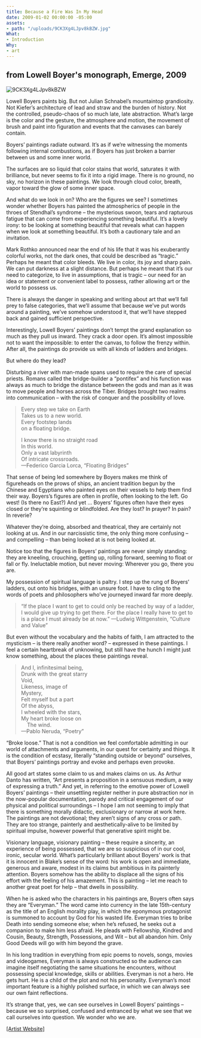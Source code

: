 ```yaml
---
title: Because a Fire Was In My Head
date: 2009-01-02 00:00:00 -05:00
assets:
- path: "/uploads/9CK3Xg4LJpv8kBZW.jpg"
What:
- Introduction
Why:
- art
---
```


## from Lowell Boyer's monograph, Emerge, 2009

![9CK3Xg4LJpv8kBZW](/uploads/9CK3Xg4LJpv8kBZW.jpg) 

Lowell Boyers paints big.  But not Julian Schnabel’s mountaintop grandiosity.  Not Kiefer’s architecture of lead and straw and the burden of history.  Not the controlled, pseudo-chaos of so much late, late abstraction.  What’s large is the color and the gesture, the atmosphere and motion, the movement of brush and paint into figuration and events that the canvases can barely contain.  

Boyers’ paintings radiate outward.  It’s as if we’re witnessing the moments following internal combustions, as if Boyers has just broken a barrier between us and some inner world.

The surfaces are so liquid that color stains that world, saturates it with brilliance, but never seems to fix it into a rigid image.  There is no ground, no sky, no horizon in these paintings.  We look through cloud color, breath, vapor toward the glow of some inner space.

And what do we look in on?  Who are the figures we see? I sometimes wonder whether Boyers has painted the atmospherics of people in the throes of Stendhal’s syndrome – the mysterious swoon, tears and rapturous fatigue that can come from experiencing something beautiful.  It’s a lovely irony: to be looking at something beautiful that reveals what can happen when we look at something beautiful.  It’s both a cautionary tale and an invitation. 

Mark Rothko announced near the end of his life that it was his exuberantly colorful works, not the dark ones, that could be described as “tragic.”  Perhaps he meant that color bleeds.  We live in color, its joy and sharp pain.  We can put darkness at a slight distance.  But perhaps he meant that it’s our need to categorize, to live in assumptions, that is tragic – our need for an idea or statement or convenient label to possess, rather allowing art or the world to possess us.  

There is always the danger in speaking and writing about art that we’ll fall prey to false categories, that we’ll assume that because we’ve put words around a painting, we’ve somehow understood it, that we’ll have stepped back and gained sufficient perspective.

Interestingly, Lowell Boyers’ paintings don’t tempt the grand explanation so much as they pull us inward.  They crack a door open.  It’s almost impossible not to want the impossible: to enter the canvas, to follow the frenzy within.  After all, the paintings do provide us with all kinds of ladders and bridges.  

But where do they lead?

Disturbing a river with man-made spans used to require the care of special priests.  Romans called the bridge-builder a “pontifex” and his function was always as much to bridge the distance between the gods and man as it was to move people and horses across the Tiber.   Bridges brought two realms into communication – with the risk of conquer and the possibility of love.

> Every step we take on Earth  
> Takes us to a new world.  
> Every footstep lands  
> on a floating bridge.  
>  
> I know there is no straight road  
> In this world.  
> Only a vast labyrinth  
> Of intricate crossroads.  
> —Federico Garcia Lorca, “Floating Bridges”

That sense of being led somewhere by Boyers makes me think of figureheads on the prows of ships, an ancient tradition begun by the Chinese and Egyptians who painted eyes on their vessels to help them find their way. Boyers’s figures are often in profile, often looking to the left.  Go west!  (Is there no East?) And yet … Boyers’ figures often have their eyes closed or they’re squinting or blindfolded.  Are they lost?  In prayer?  In pain?  In reverie?  

Whatever they’re doing, absorbed and theatrical, they are certainly not looking at us.  And in our narcissistic time, the only thing more confusing – and compelling – than being looked at is not being looked at.  

Notice too that the figures in Boyers’ paintings are never simply standing: they are kneeling, crouching, getting up, rolling forward, seeming to float or fall or fly.  Ineluctable motion, but never moving:  Wherever you go, there you are.  

My possession of spiritual language is paltry.  I step up the rung of Boyers’ ladders, out onto his bridges, with an unsure foot.  I have to cling to the words of poets and philosophers who’ve journeyed inward far more deeply.

> “If the place I want to get to could only be reached by way of a ladder, I would give up trying to get there.  For the place I really have to get to is a place I must already be at now.” 
> —Ludwig Wittgenstein, “Culture and Value” 

But even without the vocabulary and the habits of faith, I am attracted to the mysticism – is there really another word? – expressed in these paintings.  I feel a certain heartbreak of unknowing, but still have the hunch I might just know something, about the places these paintings reveal.

> And I, infinitesimal being,  
> Drunk with the great starry  
> Void,  
> Likeness, image of  
> Mystery,  
> Felt myself but a part  
> Of the abyss,  
> I wheeled with the stars,  
> My heart broke loose on  
> &nbsp;&nbsp;&nbsp;&nbsp;The wind.  
> —Pablo Neruda, “Poetry”

“Broke loose.”  That is not a condition we feel comfortable admitting in our world of attachments and arguments, in our quest for certainty and things.  It is the condition of ecstasy, literally “standing outside or beyond” ourselves, that Boyers’ paintings portray and evoke and perhaps even provoke.

All good art states some claim to us and makes claims on us.  As Arthur Danto has written, “Art presents a proposition in a sensuous medium, a way of expressing a truth.”  And yet, in referring to the emotive power of Lowell Boyers’ paintings – their unsettling register neither in pure abstraction nor in the now-popular documentation, parody and critical engagement of our physical and political surroundings – I hope I am not seeming to imply that there is something morally didactic, exclusionary or narrow at work here.  The paintings are not devotional; they aren’t signs of any cross or path.  They are too strange, painterly and aesthetically-alive to be limited by spiritual impulse, however powerful that generative spirit might be.    

Visionary language, visionary painting – these require a sincerity, an experience of being possessed, that we are so suspicious of in our cool, ironic, secular world. What’s particularly brilliant about Boyers’ work is that it is innocent in Blake’s sense of the word:  his work is open and immediate, generous and aware, modest in its claims but ambitious in its painterly attention.  Boyers somehow has the ability to displace all the signs of his effort with the feeling of his amazement.  This is painting – let me reach to another great poet for help – that dwells in possibility.

When he is asked who the characters in his paintings are, Boyers often says they are “Everyman.”  The word came into currency in the late 15th-century as the title of an English morality play, in which the eponymous protagonist is summoned to account by God for his wasted life.  Everyman tries to bribe Death into sending someone else; when he’s refused, he seeks out a companion to make him less afraid.  He pleads with Fellowship, Kindred and Cousin, Beauty, Strength, Possessions, and Wit – but all abandon him. Only Good Deeds will go with him beyond the grave.  

In his long tradition in everything from epic poems to novels, songs, movies and videogames, Everyman is always constructed so the audience can imagine itself negotiating the same situations he encounters, without possessing special knowledge, skills or abilities.  Everyman is not a hero.  He gets hurt.  He is a child of the plot and not his personality.  Everyman’s most important feature is a highly polished surface, in which we can always see our own faint reflections.

It’s strange that, yes, we can see ourselves in Lowell Boyers’ paintings – because we so surprised, confused and entranced by what we see that we call ourselves into question.  We wonder who we are.

[[Artist Website]](http://lowellboyers.com/)

